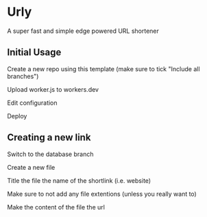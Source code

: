 # Urly
A super fast and simple edge powered URL shortener

## Initial Usage
Create a new repo using this template (make sure to tick "Include all branches")

Upload worker.js to workers.dev

Edit configuration

Deploy

## Creating a new link
Switch to the database branch

Create a new file

Title the file the name of the shortlink (i.e. website)

Make sure to not add any file extentions (unless you really want to)

Make the content of the file the url